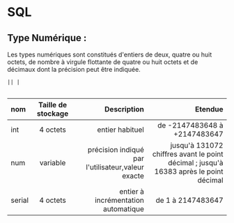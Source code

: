 # SQL

## Type Numérique : 

Les types numériques sont constitués d'entiers de deux, quatre ou huit octets, de nombre à virgule flottante de quatre ou huit octets
et de décimaux dont la précision peut être indiquée.
```
|| |


```

| nom  | Taille de stockage| Description | Etendue |
| :--------------- |:---------------:| -----:|-------:|
| int | 4 octets | entier habituel | de -2147483648 à +2147483647 |
|num|variable|précision indiqué par l'utilisateur,valeur exacte| jusqu'à 131072 chiffres avant le point décimal ; jusqu'à 16383 après le point décimal|
|serial|4 octets|entier à incrémentation automatique| de 1 à 2147483647 |
